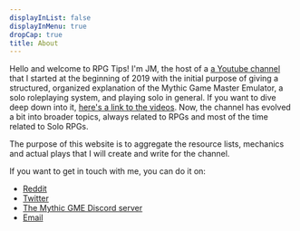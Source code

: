 ```yaml
---
displayInList: false
displayInMenu: true
dropCap: true
title: About
---
```


Hello and welcome to RPG Tips! I'm JM, the host of a [a Youtube channel](https://www.youtube.com/channel/UCp_qWaHM9O5dz7gMiXpqKnQ) that I started at the beginning
of 2019 with the initial purpose of giving a structured, organized explanation
of the Mythic Game Master Emulator, a solo roleplaying system, and playing solo in general. If you want
to dive deep down into it, [here's a link to the videos](https://www.youtube.com/playlist?list=PLVm5PecA4ZKsi4LxnxVogkcm18Lkybd1b). Now, the channel has evolved a bit into broader topics, always related to RPGs and most of the time related to Solo RPGs.

The purpose of this website is to aggregate the resource lists, mechanics and
actual plays that I will create and write for the channel.

If you want to get in touch with me, you can do it on:

- [Reddit](https://www.reddit.com/user/Classictoy)
- [Twitter](https://twitter.com/rpg_tips)
- [The Mythic GME Discord server](https://discord.gg/qMqNmNx)
- [Email](mailto:rpgtipschannel@gmail.com)
